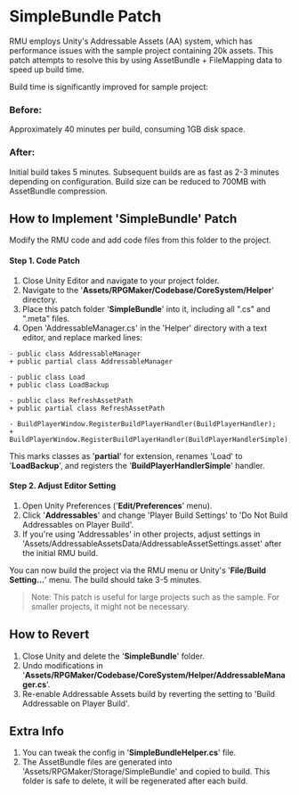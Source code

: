 
# SimpleBundle Patch

RMU employs Unity's Addressable Assets (AA) system, which has performance issues with the sample project containing 20k assets. This patch attempts to resolve this by using AssetBundle + FileMapping data to speed up build time.

Build time is significantly improved for sample project:
### Before: 
Approximately 40 minutes per build, consuming 1GB disk space.

### After: 
Initial build takes 5 minutes. Subsequent builds are as fast as 2-3 minutes depending on configuration. Build size can be reduced to 700MB with AssetBundle compression.

## How to Implement 'SimpleBundle' Patch

Modify the RMU code and add code files from this folder to the project. 
#### Step 1. Code Patch
1. Close Unity Editor and navigate to your project folder.
2. Navigate to the '**Assets/RPGMaker/Codebase/CoreSystem/Helper**' directory.
3. Place this patch folder '**SimpleBundle**' into it, including all ".cs" and ".meta" files.
4. Open 'AddressableManager.cs' in the 'Helper' directory with a text editor, and replace marked lines:

 ``` 
- public class AddressableManager
+ public partial class AddressableManager

- public class Load
+ public class LoadBackup

- public class RefreshAssetPath
+ public partial class RefreshAssetPath

- BuildPlayerWindow.RegisterBuildPlayerHandler(BuildPlayerHandler);
+ BuildPlayerWindow.RegisterBuildPlayerHandler(BuildPlayerHandlerSimple);
 ```
This marks classes as '**partial**' for extension, renames 'Load' to '**LoadBackup**', and registers the '**BuildPlayerHandlerSimple**' handler.

#### Step 2. Adjust Editor Setting
1. Open Unity Preferences ('**Edit/Preferences**' menu).
2. Click '**Addressables**' and change 'Player Build Settings' to 'Do Not Build Addressables on Player Build'. 
3. If you're using 'Addressables' in other projects, adjust settings in 'Assets/AddressableAssetsData/AddressableAssetSettings.asset' after the initial RMU build.

You can now build the project via the RMU menu or Unity's '**File/Build Setting...**' menu. The build should take 3-5 minutes.

> Note: This patch is useful for large projects such as the sample. For smaller projects, it might not be necessary.

## How to Revert

1. Close Unity and delete the '**SimpleBundle**' folder.
2. Undo modifications in '**Assets/RPGMaker/Codebase/CoreSystem/Helper/AddressableManager.cs**'.
3. Re-enable Addressable Assets build by reverting the setting to 'Build Addressable on Player Build'.

## Extra Info
1. You can tweak the config in '**SimpleBundleHelper.cs**' file.
2. The AssetBundle files are generated into 'Assets/RPGMaker/Storage/SimpleBundle' and copied to build. This folder is safe to delete, it will be regenerated after each build.